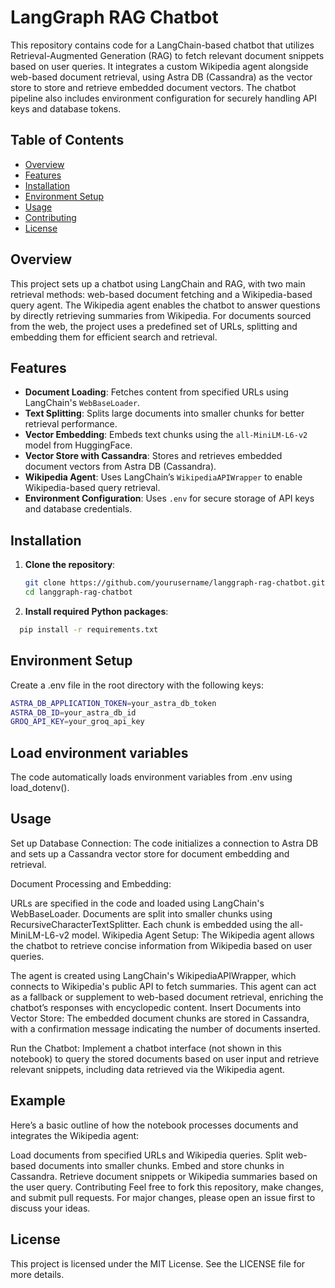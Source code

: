 # LangGraph RAG Chatbot

This repository contains code for a LangChain-based chatbot that utilizes Retrieval-Augmented Generation (RAG) to fetch relevant document snippets based on user queries. It integrates a custom Wikipedia agent alongside web-based document retrieval, using Astra DB (Cassandra) as the vector store to store and retrieve embedded document vectors. The chatbot pipeline also includes environment configuration for securely handling API keys and database tokens.

## Table of Contents
- [Overview](#overview)
- [Features](#features)
- [Installation](#installation)
- [Environment Setup](#environment-setup)
- [Usage](#usage)
- [Contributing](#contributing)
- [License](#license)

## Overview

This project sets up a chatbot using LangChain and RAG, with two main retrieval methods: web-based document fetching and a Wikipedia-based query agent. The Wikipedia agent enables the chatbot to answer questions by directly retrieving summaries from Wikipedia. For documents sourced from the web, the project uses a predefined set of URLs, splitting and embedding them for efficient search and retrieval.

## Features

- **Document Loading**: Fetches content from specified URLs using LangChain's `WebBaseLoader`.
- **Text Splitting**: Splits large documents into smaller chunks for better retrieval performance.
- **Vector Embedding**: Embeds text chunks using the `all-MiniLM-L6-v2` model from HuggingFace.
- **Vector Store with Cassandra**: Stores and retrieves embedded document vectors from Astra DB (Cassandra).
- **Wikipedia Agent**: Uses LangChain’s `WikipediaAPIWrapper` to enable Wikipedia-based query retrieval.
- **Environment Configuration**: Uses `.env` for secure storage of API keys and database credentials.

## Installation

1. **Clone the repository**:
   ```bash
   git clone https://github.com/yourusername/langgraph-rag-chatbot.git
   cd langgraph-rag-chatbot
   ```
   
2. **Install required Python packages**:
```bash
  pip install -r requirements.txt
```

## Environment Setup
Create a .env file in the root directory with the following keys:

```bash
ASTRA_DB_APPLICATION_TOKEN=your_astra_db_token
ASTRA_DB_ID=your_astra_db_id
GROQ_API_KEY=your_groq_api_key
```

## Load environment variables 
The code automatically loads environment variables from .env using load_dotenv().

## Usage
Set up Database Connection: The code initializes a connection to Astra DB and sets up a Cassandra vector store for document embedding and retrieval.

Document Processing and Embedding:

URLs are specified in the code and loaded using LangChain's WebBaseLoader.
Documents are split into smaller chunks using RecursiveCharacterTextSplitter.
Each chunk is embedded using the all-MiniLM-L6-v2 model.
Wikipedia Agent Setup: The Wikipedia agent allows the chatbot to retrieve concise information from Wikipedia based on user queries.

The agent is created using LangChain's WikipediaAPIWrapper, which connects to Wikipedia's public API to fetch summaries.
This agent can act as a fallback or supplement to web-based document retrieval, enriching the chatbot’s responses with encyclopedic content.
Insert Documents into Vector Store: The embedded document chunks are stored in Cassandra, with a confirmation message indicating the number of documents inserted.

Run the Chatbot: Implement a chatbot interface (not shown in this notebook) to query the stored documents based on user input and retrieve relevant snippets, including data retrieved via the Wikipedia agent.

## Example
Here’s a basic outline of how the notebook processes documents and integrates the Wikipedia agent:

Load documents from specified URLs and Wikipedia queries.
Split web-based documents into smaller chunks.
Embed and store chunks in Cassandra.
Retrieve document snippets or Wikipedia summaries based on the user query.
Contributing
Feel free to fork this repository, make changes, and submit pull requests. For major changes, please open an issue first to discuss your ideas.

## License
This project is licensed under the MIT License. See the LICENSE file for more details.
